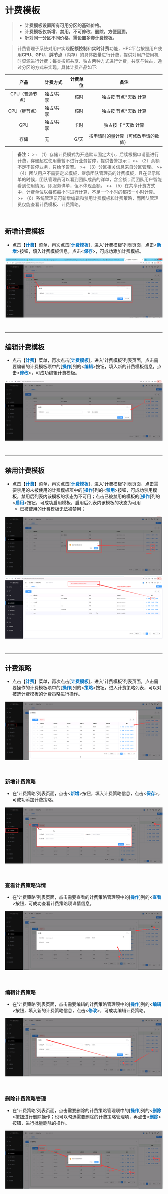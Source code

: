 计费模板
======================
>
>+ **计费模板设置所有可用分区的基础价格。**
>+ **计费模板仅新增、禁用，不可修改、删除，方便回溯。**
>+ **针对同一分区不同价格，需设置多套计费模板。**

>计费管理子系统对用户实现**配额控制**和**实时计费**功能，HPC平台按照用户使用**CPU**、**GPU**、**胖节点**（内存）的具体数量进行计费，提供对用户使用机时资源进行计费；每类按照共享、独占两种方式进行计费，共享与独占，通过分区的方式来实现。具体计费产品如下:
>>
| 产品          | 计费方式| 计费单位|          备注                      |
|:-------------:| :------ | ------:| :----------------------------------:|
|CPU（普通节点）|独占/共享 |  核时  |          独占按 节点*天数 计算      |
|CPU（胖节点）  |独占/共享 |  核时  |          独占按 节点*天数 计算      |              
|   GPU         |独占/共享 |  卡时  |          独占按 卡*天数 计算        |
|   存储        |    无    |  G/天  | 按申请时的量计算（可修改申请的数值）| 

> **备注：**
    >+ （1）存储计费模式为开通默认固定大小，后续根据申请量进行计费，存储超过使用量暂不进行业务暂停，提供告警提示；
    >+ （2）余额不足不暂停业务，只给予告警。
    >+ （3）分区相关信息来自分区管理。
    >+ （4）团队用户不需要定义模板，继承团队管理员的计费模板，且在显示账单的时候，团队管理员可以看到团队成员的详单，含金额；而团队用户智能看到使用情况，即服务详单，但不体现金额。
    >+ （5）在共享计费方式中，计费单位以每核每小时进行计算，不足一个小时的都按一小时计算。
    >+ （6）系统管理员可新增编辑和禁用计费模板和计费策略，而团队管理员仅能查看计费模板、计费策略。


&emsp;

## 新增计费模板 ##
* 点击【**<font color=#0071C1>计费</font>**】菜单，再次点击[**<font color=#0071C1>计费模板</font>**]，进入'计费模板'列表页面，点击<**<font color=#0071C1>新增</font>**>按钮，填入计费模板信息，点击<**<font color=#0071C1>保存</font>**>，可成功添加计费模板。


![新增计费模板](../_static/img/charging/billingTemplate/addCharging.png)


&emsp;


----------------------------------------------------------------------------------------------------------------------------------

## 编辑计费模板 ##

* 点击【**<font color=#0071C1>计费</font>**】菜单，再次点击[**<font color=#0071C1>计费模板</font>**]，进入'计费模板'列表页面，点击需要编辑的计费模板项中的[**<font color=#0071C1>操作</font>**]列的<**<font color=#0071C1>编辑</font>**>按钮，填入新的计费模板信息，点击<**<font color=#0071C1>修改</font>**>，可成功编辑计费模板。


![编辑计费模板](../_static/img/charging/billingTemplate/editCharging.png)


&emsp;

----------------------------------------------------------------------------------------------------------------------------------

## 禁用计费模板 ##

* 点击【**<font color=#0071C1>计费</font>**】菜单，再次点击[**<font color=#0071C1>计费模板</font>**]，进入'计费模板'列表页面，点击需要禁用的未被使用的计费模板项中的[**<font color=#0071C1>操作</font>**]列的<**<font color=#0071C1>禁用</font>**>按钮，可成功禁用模板，禁用后列表内该模板的状态为不可用；点击已被禁用的模板的[**<font color=#0071C1>操作</font>**]列的<**<font color=#0071C1>启用</font>**>按钮，可成功启用模板，启用后列表内该模板的状态为可用
    * 已被使用的计费模板无法被禁用；

![禁用/启用计费模板](../_static/img/charging/billingTemplate/banOrPass.png)
![已被使用的计费模板](../_static/img/charging/billingTemplate/banFail.png)

&emsp;


----------------------------------------------------------------------------------------------------------------------------------
## 计费策略 ##

* 点击【**<font color=#0071C1>计费</font>**】菜单，再次点击[**<font color=#0071C1>计费模板</font>**]，进入'计费模板'列表页面，点击需要操作的计费模板项中的[**<font color=#0071C1>操作</font>**]列的<**<font color=#0071C1>策略</font>**>按钮，进入计费策略列表，可以对被选计费模板的计费策略进行操作。

![计费策略](../_static/img/charging/billingTemplate/chargingStrategy.png)

&emsp;

### 新增计费策略 ###
* 在'计费策略'列表页面，点击<**<font color=#0071C1>新增</font>**>按钮，填入计费策略信息，点击<**<font color=#0071C1>保存</font>**>，可成功添加计费策略。


![新增计费策略](../_static/img/charging/billingTemplate/addStrategy.png)

&emsp;


### 查看计费策略详情 ###

* 在'计费策略'列表页面，点击需要查看的计费策略管理项中的[**<font color=#0071C1>操作</font>**]列的<**<font color=#0071C1>查看</font>**>按钮，可成功查看计费策略项详情信息。

![查看计费策略详情](../_static/img/charging/billingTemplate/strategyDetail.png)


&emsp;



### 编辑计费策略 ###

* 在'计费策略'列表页面，点击需要编辑的计费策略管理项中的[**<font color=#0071C1>操作</font>**]列的<**<font color=#0071C1>编辑</font>**>按钮，填入新的计费策略信息，点击<**<font color=#0071C1>修改</font>**>，可成功编辑计费策略。


![编辑计费策略](../_static/img/charging/billingTemplate/editStrategy.png)


&emsp;



### 删除计费策略管理 ###

* 在'计费策略'列表页面，点击需要删除的计费策略管理项中的[**<font color=#0071C1>操作</font>**]列的<**<font color=#0071C1>删除</font>**>按钮进行删除操作；也可以勾选需要删除的计费策略管理项，再点击<**<font color=#0071C1>删除</font>**>按钮，进行批量删除的操作。


![删除计费策略](../_static/img/charging/billingTemplate/deleteStrategy.png)


&emsp;


